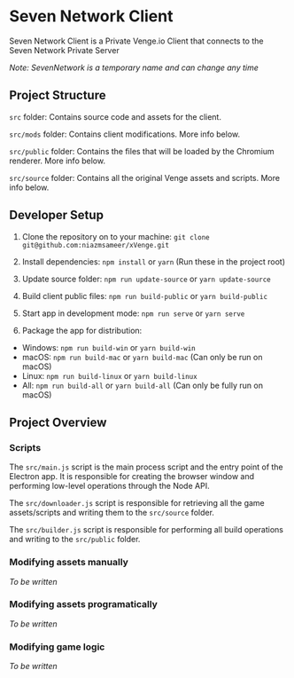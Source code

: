 # Seven Network Client

Seven Network Client is a Private Venge.io Client that connects to the Seven Network Private Server

_Note: SevenNetwork is a temporary name and can change any time_

## Project Structure

`src` folder:
Contains source code and assets for the client.

`src/mods` folder:
Contains client modifications. More info below.

`src/public` folder:
Contains the files that will be loaded by the Chromium renderer. More info below.

`src/source` folder:
Contains all the original Venge assets and scripts. More info below.

## Developer Setup

1. Clone the repository on to your machine:
`git clone git@github.com:niazmsameer/xVenge.git`

2. Install dependencies:
`npm install` or `yarn` (Run these in the project root)

3. Update source folder:
`npm run update-source` or `yarn update-source`

4. Build client public files:
`npm run build-public` or `yarn build-public`

5. Start app in development mode:
`npm run serve` or `yarn serve`

6. Package the app for distribution:
- Windows: `npm run build-win` or `yarn build-win`
- macOS: `npm run build-mac` or `yarn build-mac` (Can only be run on macOS)
- Linux: `npm run build-linux` or `yarn build-linux`
- All: `npm run build-all` or `yarn build-all` (Can only be fully run on macOS)

## Project Overview

### Scripts

The `src/main.js` script is the main process script and the entry point of the Electron app. It is responsible for creating the browser window and performing low-level operations through the Node API.

The `src/downloader.js` script is responsible for retrieving all the game assets/scripts and writing them to the `src/source` folder.

The `src/builder.js` script is responsible for performing all build operations and writing to the `src/public` folder.

### Modifying assets manually

_To be written_

### Modifying assets programatically

_To be written_

### Modifying game logic

_To be written_

